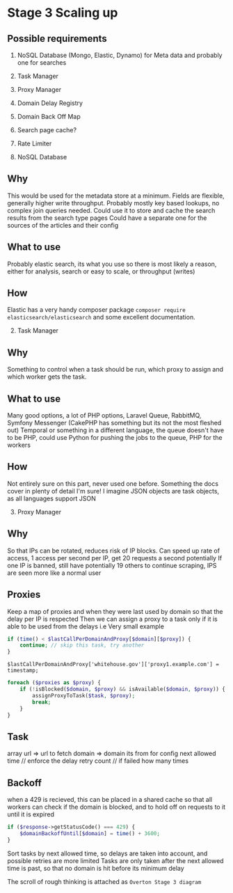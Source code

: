# Stage 3 Scaling up

## Possible requirements
1. NoSQL Database (Mongo, Elastic, Dynamo) for Meta data and probably one for searches
2. Task Manager
3. Proxy Manager
4. Domain Delay Registry
5. Domain Back Off Map
6. Search page cache?
7. Rate Limiter


1. NoSQL Database
## Why
This would be used for the metadata store at a minimum. Fields are flexible, generally higher write throughput. Probably mostly key based lookups, no complex join queries needed.
Could use it to store and cache the search results from the search type pages
Could have a separate one for the sources of the articles and their config

## What to use
Probably elastic search, its what you use so there is most likely a reason, either for analysis, search or easy to scale, or throughput (writes)

## How
Elastic has a very handy composer package `composer require elasticsearch/elasticsearch` and some excellent documentation.

2. Task Manager
## Why
Something to control when a task should be run, which proxy to assign and which worker gets the task. 

## What to use
Many good options, a lot of PHP options, Laravel Queue, RabbitMQ, Symfony Messenger (CakePHP has something but its not the most fleshed out)
Temporal or something in a different language, the queue doesn't have to be PHP, could use Python for pushing the jobs to the queue, PHP for the workers

## How
Not entirely sure on this part, never used one before. Something the docs cover in plenty of detail I'm sure! I imagine JSON objects are task objects, as all languages support JSON
 
3. Proxy Manager
## Why
So that IPs can be rotated, reduces risk of IP blocks. Can speed up rate of access, 1 access per second per IP, get 20 requests a second potentially
If one IP is banned, still have potentially 19 others to continue scraping, IPS are seen more like a normal user


## Proxies
Keep a map of proxies and when they were last used by domain so that the delay per IP is respected
Then we can assign a proxy to a task only if it is able to be used from the delays
i.e
Very small example
```php
if (time() < $lastCallPerDomainAndProxy[$domain][$proxy]) {
    continue; // skip this task, try another
}
```
`$lastCallPerDomainAndProxy['whitehouse.gov']['proxy1.example.com'] = timestamp;`

```php
foreach ($proxies as $proxy) {
    if (!isBlocked($domain, $proxy) && isAvailable($domain, $proxy)) {
        assignProxyToTask($task, $proxy);
        break;
    }
}
```

## Task
array 
    url => url to fetch
    domain => domain its from for config
    next allowed time // enforce the delay
    retry count // if failed how many times



## Backoff
when a 429 is recieved, this can be placed in a shared cache so that all workers can check if the domain is blocked, and to hold off on requests to it until it is expired
```php
if ($response->getStatusCode() === 429) {
    $domainBackoffUntil[$domain] = time() + 3600;
}
```

Sort tasks by next allowed time, so delays are taken into account, and possible retries are more limited
Tasks are only taken after the next allowed time is past, so that no domain is hit before its minimum delay


The scroll of rough thinking is attached as `Overton Stage 3 diagram`